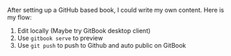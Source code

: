 After setting up a GitHub based book, I could write my own content. Here is my flow:

1. Edit locally (Maybe try GitBook desktop client)
2. Use `gitbook serve` to preview
3. Use `git push` to push to Github and auto public on GitBook

